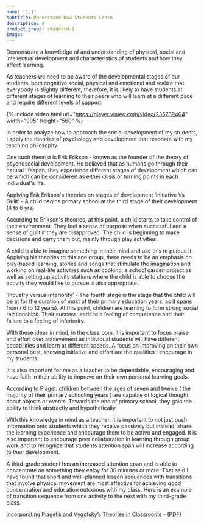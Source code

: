 ```yaml
---
name: '1.1'
subtitle: Understand How Students Learn
description: #
product_group: standard-1
image:
---
```

Demonstrate a knowledge of and understanding of physical, social and intellectual development and characteristics of students and how they affect learning.

As teachers we need to be aware of the developmental stages of our students, both cognitive social, physical and emotional and realize that everybody is slightly different, therefore,  it is likely to have students at different stages of learning to their peers who will learn at a different pace and require different levels of support.

{% include video.html url="https://player.vimeo.com/video/235739404" width="995" height="560" %}

In order to analyze how to approach the social development of my students, I apply the theories of psychology and development that resonate with my teaching philosophy.

One such theorist is Erik Erikson - known as the founder of the theory of psychosocial development. He believed that as humans go through their natural lifespan, they experience different stages of development which can be which can be considered as either crisis or turning points in each individual's life.

Applying Erik Erikson's theories on stages of development ‘initiative Vs Guilt’ - A child begins primary school at the third stage of their development (4 to 6 yrs)  

According to Erikson's theories, at this point, a child starts to take control of their environment. They feel a sense of purpose when successful and a sense of guilt if they are disapproved. The child is beginning to make decisions and carry them out, mainly through play activities.  

A child is able to imagine something in their mind and use this to pursue it.
Applying his theories to this age group, there needs to be an emphasis on play-based learning, stories and songs that stimulate the imagination and working on real-life activities such as cooking, a school garden project as well as setting up activity stations where the child is able to choose the activity they would like to pursue is also appropriate.

‘Industry versus Inferiority’ - The fourth stage is the stage that the child will be at for the duration of most of their primary education years, as it spans from ( 6 to 12 years). At this point, children are learning to form strong social relationships. Their success leads to a feeling of competence and their failure to a feeling of inferiority.

With these ideas in mind,  in the classroom, it is important to focus praise and effort over achievement as individual students will have different capabilities and learn at different speeds. A  focus on improving on their own personal best, showing initiative and effort are the qualities I encourage in my students.   

It is also important for me as a teacher to be dependable, encouraging and have faith in their ability to improve on their own personal learning goals.

According to Piaget, children between the ages of seven and twelve ( the majority of their primary schooling years ) are capable of logical thought about objects or events. Towards the end of primary school, they gain the ability to think abstractly and hypothetically.

With this knowledge in mind as a teacher, it is important to not just push information onto students which they receive passively but instead, share the learning experience and encourage them to be active and engaged. It is also important to encourage peer collaboration in learning through group work and to recognize that students attention span will increase according to their development.

A third-grade student has an increased attention span and is able to concentrate on something they enjoy for 30  minutes or more. That said I have found that short and well-planned lesson sequences with transitions that involve physical movement are most effective for achieving good concentration and education outcomes with my class. Here is an example of transition sequence from one activity to the next with my third-grade class.

[Incorporating Piaget’s and Vygotsky’s Theories in Classrooms -  (PDF)](http://mxtsch.people.wm.edu/Teaching/JCPE/Volume1/JCPE_2008-01-09.pdf)
